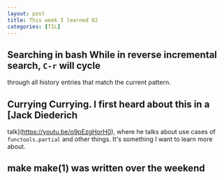 ```yaml
---
layout: post
title: This week I learned 02
categories: [TIL]
---
```


## Searching in bash While in reverse incremental search, `C-r` will cycle
through all history entries that match the current pattern.


## Currying Currying. I first heard about this in a [Jack Diederich
talk](https://youtu.be/o9pEzgHorH0), where he talks about use cases of
`functools.partial` and other things. It's something I want to learn more
about.


## make make(1) was written over the weekend

